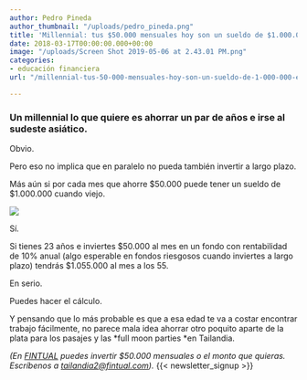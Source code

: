 ```yaml
---
author: Pedro Pineda
author_thumbnail: "/uploads/pedro_pineda.png"
title: 'Millennial: tus $50.000 mensuales hoy son un sueldo de $1.000.000 en el futuro.'
date: 2018-03-17T00:00:00.000+00:00
image: "/uploads/Screen Shot 2019-05-06 at 2.43.01 PM.png"
categories:
- educación financiera
url: "/millennial-tus-50-000-mensuales-hoy-son-un-sueldo-de-1-000-000-en-el-futuro-5da205971df6/"

---
```

### Un millennial lo que quiere es ahorrar un par de años e irse al sudeste asiático.

Obvio.

Pero eso no implica que en paralelo no pueda también invertir a largo plazo.

Más aún si por cada mes que ahorre $50.000 puede tener un sueldo de $1.000.000 cuando viejo.

![](/uploads/millennial-tu2322.png)

Sí.

Si tienes 23 años e inviertes $50.000 al mes en un fondo con rentabilidad de 10% anual (algo esperable en fondos riesgosos cuando inviertes a largo plazo) tendrás $1.055.000 al mes a los 55.

En serio.

Puedes hacer el cálculo.

Y pensando que lo más probable es que a esa edad te va a costar encontrar trabajo fácilmente, no parece mala idea ahorrar otro poquito aparte de la plata para los pasajes y las *full moon parties *en Tailandia.

_(En_ [_FINTUAL_](https://fintual.cl/?utm_source=edu.fintual.cl&utm_medium=referral&utm_content=millenial-172) _puedes invertir $50.000 mensuales o el monto que quieras. Escríbenos a tailandia2@fintual.com)._
 {{< newsletter_signup >}}